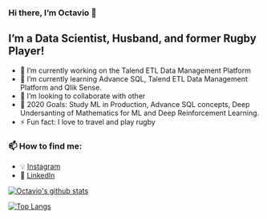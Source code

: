 ### Hi there, I’m Octavio 👋

## I’m a Data Scientist, Husband, and former Rugby Player!
- 🔭 I’m currently working on the Talend ETL Data Management Platform
- 🌱 I’m currently learning Advance SQL, Talend ETL Data Management Platform and Qlik Sense.
- 👯 I’m looking to collaborate with other
- 🥅 2020 Goals: Study ML in Production, Advance SQL concepts, Deep Undersanting of Mathematics for ML and Deep Reinforcement Learning.
- ⚡ Fun fact: I love to travel and play rugby

### 📫 How to find me:

  - :bulb: [Instagram](https://www.instagram.com/octadelsueldo/)
  - :office: [LinkedIn](https://www.linkedin.com/in/octaviodelsueldo)

[![Octavio's github stats](https://github-readme-stats.vercel.app/api?username=octadelsueldo&count_private=true&show_icons=true&theme=default&hide_rank=false)](https://github.com/anuraghazra/github-readme-stats)

[![Top Langs](https://github-readme-stats.vercel.app/api/top-langs/?username=octadelsueldo)](https://github.com/anuraghazra/github-readme-stats)

